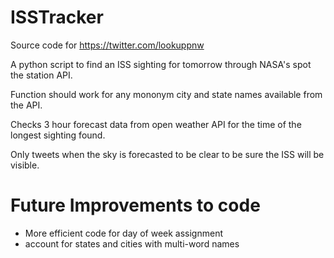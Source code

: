 # ISSTracker
Source code for https://twitter.com/lookuppnw

A python script to find an ISS sighting for tomorrow through NASA's spot the station API. <br />

Function should work for any mononym city and state names available from the API. <br />

Checks 3 hour forecast data from open weather API for the time of the longest sighting found. <br />

Only tweets when the sky is forecasted to be clear to be sure the ISS will be visible. <br />

# Future Improvements to code
- More efficient code for day of week assignment <br />
- account for states and cities with multi-word names <br />
